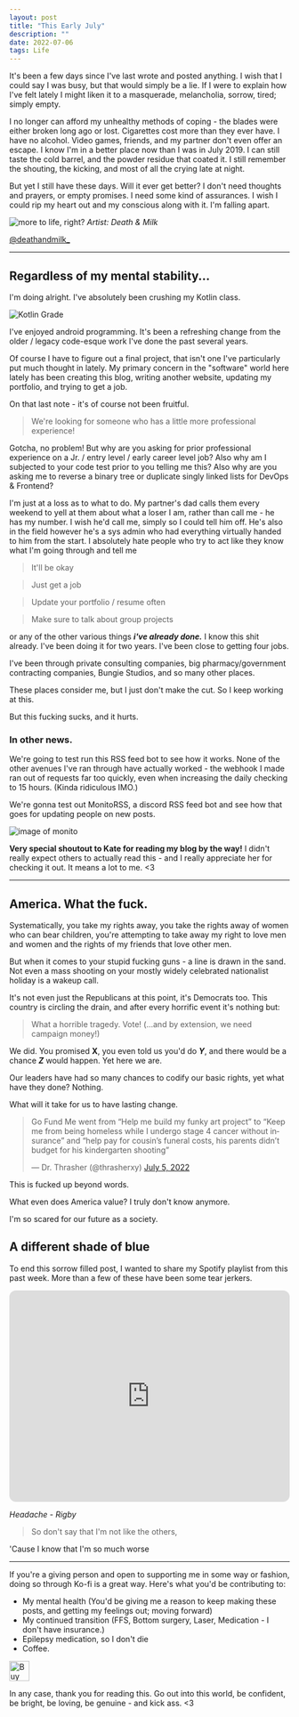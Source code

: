 ```yaml
---
layout: post
title: "This Early July"
description: ""
date: 2022-07-06
tags: Life
---
```


It's been a few days since I've last wrote and posted anything. I wish that I could say I was busy, but that would simply be a lie. If I were to explain how I've felt lately I might liken it to a masquerade, melancholia, sorrow, tired; simply empty.

I no longer can afford my unhealthy methods of coping - the blades were either broken long ago or lost. Cigarettes cost more than they ever have. I have no alcohol. Video games, friends, and my partner don't even offer an escape. I know I'm in a better place now than I was in July 2019. I can still taste the cold barrel, and the powder residue that coated it. I still remember the shouting, the kicking, and most of all the crying late at night.

But yet I still have these days. Will it ever get better? I don't need thoughts and prayers, or empty promises. I need some kind of assurances. I wish I could rip my heart out and my conscious along with it. I'm falling apart.


![more to life, right?](/img/07-06-22-early-july/dm_simply_existing.jpg)
*Artist: Death & Milk*

<a href="https://twitter.com/deathandmilk_">@deathandmilk_</a>
<hr>

## Regardless of my mental stability...
I'm doing alright. I've absolutely been crushing my Kotlin class.

![Kotlin Grade](/img/07-06-22-early-july/kotlin_grade.png)

I've enjoyed android programming. It's been a refreshing change from the older / legacy code-esque work I've done the past several years. 

Of course I have to figure out a final project, that isn't one I've particularly put much thought in lately. My primary concern in the "software" world here lately has been creating this blog, writing another website, updating my portfolio, and trying to get a job.

On that last note - it's of course not been fruitful. 

> We're looking for someone who has a little more professional experience!

Gotcha, no problem! But why are you asking for prior professional experience on a Jr. / entry level / early career level job? Also why am I subjected to your code test prior to you telling me this? Also why are you asking me to reverse a binary tree or duplicate singly linked lists for DevOps & Frontend?

I'm just at a loss as to what to do. My partner's dad calls them every weekend to yell at them about what a loser I am, rather than call me - he has my number. I wish he'd call me, simply so I could tell him off. He's also in the field however he's a sys admin who had everything virtually handed to him from the start. I absolutely hate people who try to act like they know what I'm going through and tell me

> It'll be okay

> Just get a job

> Update your portfolio / resume often

> Make sure to talk about group projects

or any of the other various things ***i've already done.*** I know this shit already. I've been doing it for two years. I've been close to getting four jobs. 

I've been through private consulting companies, big pharmacy/government contracting companies, Bungie Studios, and so many other places.

These places consider me, but I just don't make the cut. So I keep working at this.

But this fucking sucks, and it hurts.

### In other news.

We're going to test run this RSS feed bot to see how it works. None of the other avenues I've ran through have actually worked - the webhook I made ran out of requests far too quickly, even when increasing the daily checking to 15 hours. (Kinda ridiculous IMO.)

We're gonna test out MonitoRSS, a discord RSS feed bot and see how that goes for updating people on new posts.

![image of monito](/img/07-06-22-early-july/monito.png)

**Very special shoutout to Kate for reading my blog by the way!**
I didn't really expect others to actually read this - and I really appreciate her for checking it out. It means a lot to me. <3

<hr>

## America. What the fuck.
Systematically, you take my rights away, you take the rights away of women who can bear children, you're attempting to take away my right to love men and women and the rights of my friends that love other men.

But when it comes to your stupid fucking guns - a line is drawn in the sand. Not even a mass shooting on your mostly widely celebrated nationalist holiday is a wakeup call.

It's not even just the Republicans at this point, it's Democrats too. This country is circling the drain, and after every horrific event it's nothing but:
> What a horrible tragedy. Vote! (...and by extension, we need campaign money!)

We did. You promised **X**, you even told us you'd do ***Y***, and there would be a chance ***Z*** would happen. Yet here we are.

Our leaders have had so many chances to codify our basic rights, yet what have they done? Nothing.

What will it take for us to have lasting change.

<blockquote class="twitter-tweet"><p lang="en" dir="ltr">Go Fund Me went from “Help me build my funky art project” to “Keep me from being homeless while I undergo stage 4 cancer without insurance” and “help pay for cousin’s funeral costs, his parents didn’t budget for his kindergarten shooting”</p>&mdash; Dr. Thrasher (@thrasherxy) <a href="https://twitter.com/thrasherxy/status/1544423410918367232?ref_src=twsrc%5Etfw">July 5, 2022</a></blockquote> <script async src="https://platform.twitter.com/widgets.js" charset="utf-8"></script> 


This is fucked up beyond words.

What even does America value? I truly don't know anymore.

I'm so scared for our future as a society. 


## A different shade of blue
To end this sorrow filled post, I wanted to share my Spotify playlist from this past week. More than a few of these have been some tear jerkers.


<iframe style="border-radius:12px" src="https://open.spotify.com/embed/playlist/7qVl7MAZR2nyYVYjdpXYEG?utm_source=generator" width="100%" height="380" frameBorder="0" allowfullscreen="" allow="autoplay; clipboard-write; encrypted-media; fullscreen; picture-in-picture"></iframe>

*Headache - Rigby*
>So don't say that I'm not like the others,
>
  'Cause I know that I'm so much worse


<hr>

If you're a giving person and open to supporting me in some way or fashion, doing so through Ko-fi is a great way. Here's what you'd be contributing to:

- My mental health (You'd be giving me a reason to keep making these posts, and getting my feelings out; moving forward)
- My continued transition (FFS, Bottom surgery, Laser, Medication - I don't have insurance.)
- Epilepsy medication, so I don't die
- Coffee.



<a href='https://ko-fi.com/L3L6DN5TC' target='_blank'><img height='36' style='border:0px;height:36px;' src='https://cdn.ko-fi.com/cdn/kofi3.png?v=3' border='0' alt='Buy Me a Coffee at ko-fi.com' /></a>


In any case, thank you for reading this.
Go out into this world, be confident, be bright, be loving, be genuine - and kick ass. <3
